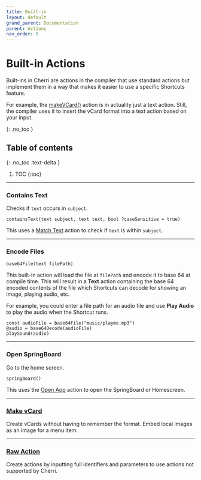 ```yaml
---
title: Built-in
layout: default
grand_parent: Documentation
parent: Actions
nav_order: 9
---
```


# Built-in Actions

Built-ins in Cherri are actions in the compiler that use standard actions but implement them in a way that makes it easier to use a specific Shortcuts feature.

For example, the [makeVCard()](/language/vcards) action is in actuality just a text action. Still, the compiler uses it to  insert the vCard format into a text action based on your input.

{: .no_toc }

## Table of contents
{: .no_toc .text-delta }

1. TOC
{:toc}

---

### Contains Text

Checks if `text` occurs in `subject`.

```
containsText(text subject, text text, bool ?caseSensitive = true)
```

This uses a [Match Text](/language/standard/documents#match-text) action to check if `text` is within `subject`.

---

### Encode Files

```
base64File(text filePath)
```

This built-in action will load the file at `filePath` and encode it to base 64 at compile time. This will result in a **Text** action containing the base 64 encoded contents of the file which Shortcuts can decode for showing an image, playing audio, etc.

For example, you could enter a file path for an audio file and use **Play Audio** to play the audio when the Shortcut runs.

```
const audioFile = base64File("music/playme.mp3")
@audio = base64Decode(audioFile)
playSound(audio)
```

---

### Open SpringBoard

Go to the home screen.

```
springBoard()
```

This uses the [Open App](/language/standard/scripting#open-app) action to open the SpringBoard or Homescreen.

---

### [Make vCard](/language/vcards)

Create vCards without having to remember the format. Embed local images as an image for a menu item.

---

### [Raw Action](/language/raw-actions)

Create actions by inputting full identifiers and parameters to use actions not supported by Cherri.
